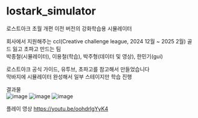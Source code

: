 # lostark_simulator
로스트아크 초월 개편 이전 버전의 강화학습용 시뮬레이터<br>

회사에서 지원해주는 ccl(Creative challenge league, 2024 12월 ~ 2025 2월) 골드 잃고 초파고 만드는 팀<br>
박종철(시뮬레이터), 이용철(학습), 박주형(데이터 및 영상), 한민기(gui)<br>

로스트아크 공식 가이드, 유투브, 초파고를 참고해서 만들었습니다<br>
막바지에 시뮬레이터 완성해서 일부 스테이지만 학습 진행<br>

결과물<br>
![image](https://github.com/user-attachments/assets/77a83051-a8b8-484b-8348-ecfbac677dc7)
![image](https://github.com/user-attachments/assets/1a87845f-4ed0-47bf-ba05-7068e670c9dd)
![image](https://github.com/user-attachments/assets/aeebac96-96a7-4fc8-90b5-91a7b05ca642)



플레이 영상 https://youtu.be/oohdrlgYyK4

